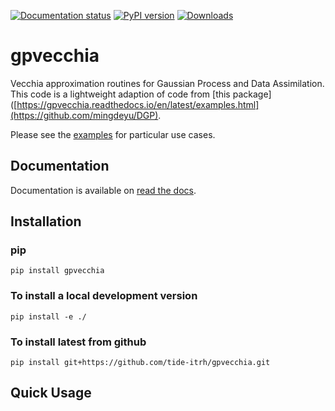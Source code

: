 [![Documentation status](https://readthedocs.org/projects/gpvecchia/badge/?version=latest)](https://gpvecchia.readthedocs.io/en/latest/?badge=latest)
[![PyPI version](https://badge.fury.io/py/gpvecchia.svg)](https://badge.fury.io/py/gpvecchia)
[![Downloads](https://static.pepy.tech/personalized-badge/gpvecchia?period=total&units=international_system&left_color=black&right_color=orange&left_text=Downloads)](https://pepy.tech/project/gpvecchia)


# gpvecchia

Vecchia approximation routines for Gaussian Process and Data Assimilation. This code is a lightweight adaption of code from [this package]([https://gpvecchia.readthedocs.io/en/latest/examples.html](https://github.com/mingdeyu/DGP). 

Please see the [examples](https://gpvecchia.readthedocs.io/en/latest/examples.html) for particular use cases.

## Documentation

Documentation is available on  [read the docs](https://gpvecchia.readthedocs.io/en/latest/).

## Installation

### pip

`pip install gpvecchia` 

### To install a local development version

`pip install -e ./`

### To install latest from github

`pip install git+https://github.com/tide-itrh/gpvecchia.git`

## Quick Usage





